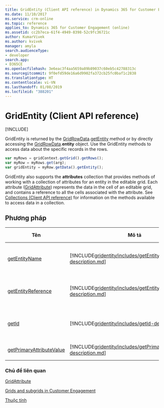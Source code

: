 ```yaml
---
title: GridEntity (Client API reference) in Dynamics 365 for Customer Engagement| MicrosoftDocs
ms.date: 11/10/2017
ms.service: crm-online
ms.topic: reference
applies_to: Dynamics 365 for Customer Engagement (online)
ms.assetid: cc2b7eca-61f4-4949-8398-52c9fc36721c
author: KumarVivek
ms.author: kvivek
manager: amyla
search.audienceType:
- developer
search.app:
- D365CE
ms.openlocfilehash: 3e6eac3f4aa5659a89b89037c60eb5c42788313c
ms.sourcegitcommit: 9f0efd59de16a6d9902fa372cb25fc0baf1c2838
ms.translationtype: HT
ms.contentlocale: vi-VN
ms.lasthandoff: 01/08/2019
ms.locfileid: "388201"
---
```

# <a name="gridentity-client-api-reference"></a>GridEntity (Client API reference)

[!INCLUDE[](../../../../includes/cc_applies_to_update_9_0_0.md)]

GridEntity is returned by the [GridRowData](gridrowdata.md).[getEntity](gridrowdata/getEntity.md) method or by directly accessing the [GridRowData](gridrowdata.md).**entity** object. Use the GridEntity methods to access data about the specific records in the rows.

```JavaScript
var myRows = gridContext.getGrid().getRows();
var myRow = myRows.get(arg);
var gridEntity = myRow.getData().getEntity();
```

GridEntity also supports the **attributes** collection that provides methods of working with a collection of attributes for an entity in the editable grid. Each attribute ([GridAttribute](gridattribute.md)) represents the data in the cell of an editable grid, and contains a reference to all the cells associated with the attribute. See [Collections (Client API reference)](../collections.md) for information on the methods available to access data in a collection.

## <a name="methods"></a>Phương pháp

|                                Tên                                |                                                             Mô tả                                                              |        Có sẵn cho         |
|--------------------------------------------------------------------|--------------------------------------------------------------------------------------------------------------------------------------|------------------------------|
|            [getEntityName](gridentity/getEntityName.md)            |            [!INCLUDE[gridentity/includes/getEntityName-description.md](gridentity/includes/getEntityName-description.md)]            | Read-only and editable grids |
|       [getEntityReference](gridentity/getEntityReference.md)       |       [!INCLUDE[gridentity/includes/getEntityReference-description.md](gridentity/includes/getEntityReference-description.md)]       | Read-only and editable grids |
|                    [getId](gridentity/getId.md)                    |                    [!INCLUDE[gridentity/includes/getId-description.md](gridentity/includes/getId-description.md)]                    | Read-only and editable grids |
| [getPrimaryAttributeValue](gridentity/getPrimaryAttributeValue.md) | [!INCLUDE[gridentity/includes/getPrimaryAttributeValue-description.md](gridentity/includes/getPrimaryAttributeValue-description.md)] |        Read-only grid        |

### <a name="related-topics"></a>Chủ đề liên quan

[GridAttribute](gridattribute.md)

[Grids and subgrids in Customer Engagement](../grids.md)

[Thuộc tính](../attributes.md)


